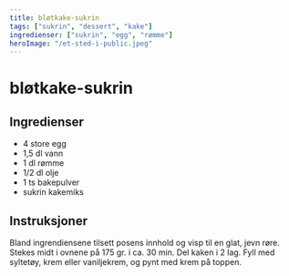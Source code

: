 ```yaml
---
title: bløtkake-sukrin
tags: ["sukrin", "dessert", "kake"]
ingredienser: ["sukrin", "egg", "rømme"]
heroImage: "/et-sted-i-public.jpeg"
---
```


# bløtkake-sukrin

## Ingredienser

- 4 store egg
- 1,5 dl vann
- 1 dl rømme
- 1/2 dl olje
- 1 ts bakepulver
- sukrin kakemiks

## Instruksjoner

Bland ingrendiensene tilsett posens innhold og visp til en glat, jevn røre. Stekes midt i ovnene på 175 gr. i ca. 30 min. Del kaken i 2 lag. Fyll med syltetøy, krem eller vaniljekrem, og pynt med krem på toppen.
